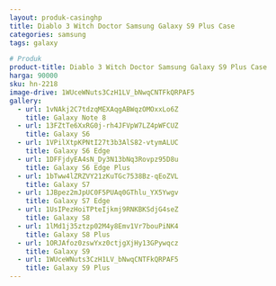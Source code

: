 ```yaml
---
layout: produk-casinghp
title: Diablo 3 Witch Doctor Samsung Galaxy S9 Plus Case
categories: samsung
tags: galaxy

# Produk
product-title: Diablo 3 Witch Doctor Samsung Galaxy S9 Plus Case
harga: 90000
sku: hn-2218
image-drive: 1WUceWNuts3CzH1LV_bNwqCNTFkQRPAF5
gallery:
  - url: 1vNAkj2C7tdzqMEXAqgABWqzOMOxxLo6Z
    title: Galaxy Note 8
  - url: 13FZtTe6XxRG0j-rh4JFVpW7LZ4pWFCUZ
    title: Galaxy S6
  - url: 1VPilXtpKPNtI27t3b3AlS82-vtymALUC
    title: Galaxy S6 Edge
  - url: 1DFFjdyEA4sN_Dy3N13bNq3Rovpz95D8u
    title: Galaxy S6 Edge Plus
  - url: 1bTww4lZRZVY21zKuTGc7538Bz-qEoZVL
    title: Galaxy S7
  - url: 1JBpez2mJpUC0F5PUAq0GThlu_YX5Ywgv
    title: Galaxy S7 Edge
  - url: 1UsIPezHoiTPteIjkmj9RNKBKSdjG4seZ
    title: Galaxy S8
  - url: 1lMd1j35ztzp02M4y8Emv1Vr7bouPiNK4
    title: Galaxy S8 Plus
  - url: 1ORJAfoz0zswYxz0ctjgXjHy13GPywqcz
    title: Galaxy S9
  - url: 1WUceWNuts3CzH1LV_bNwqCNTFkQRPAF5
    title: Galaxy S9 Plus
---
```

